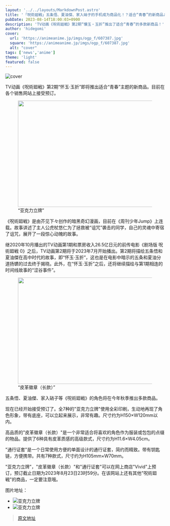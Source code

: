```yaml
---
layout: '../../layouts/MarkdownPost.astro'
title: '「呪術廻戦」五条悟、夏油傑、家入硝子的手机成为商品化！？适合“青春”的新商品♪'
pubDate: 2023-08-14T18:00:03+0900
description: 'TV动画《呪術廻戦》第2期“懐玉・玉折”推出了适合“青春”的多款新商品！'
author: 'hidegomi'
cover:
  url: 'https://animeanime.jp/imgs/ogp_f/607387.jpg'
  square: 'https://animeanime.jp/imgs/ogp_f/607387.jpg'
  alt: "cover"
tags: ['news','anime']
theme: 'light'
featured: false
---
```


![cover](https://animeanime.jp/imgs/ogp_f/607387.jpg)

<p>TV动画《呪術廻戦》第2期“怀玉·玉折”即将推出适合“青春”主题的新商品。目前在各个销售网站上接受预订。</p><figure class="ctms-editor-image"><img src="https://animeanime.jp/imgs/zoom/607384.jpg" class="inline-article-image" width="640" height="335"><figcaption>“亚克力立牌”</figcaption></figure><p>《呪術廻戦》是由芥见下々创作的暗黑奇幻漫画，目前在《周刊少年Jump》上连载。故事讲述了主人公虎杖悠仁为了拯救被“诅咒”袭击的同学，自己的灵魂中寄宿了诅咒，展开了一段惊心动魄的故事。</p><p class="text-start">继2020年10月播出的TV动画第1期和票房收入26.5亿日元的前传电影《剧场版 呪術廻戦 0》之后，TV动画第2期将于2023年7月开始播出。第2期将描绘五条悟和夏油傑在高中时代的故事，即“怀玉·玉折”，这也是在电影中暗示的五条和夏油分道扬镳的过去终于揭晓。此外，在“怀玉·玉折”之后，还将继续描绘与第1期相连的时间线故事的“涩谷事件”。</p><figure class="ctms-editor-image"><img src="https://animeanime.jp/imgs/zoom/607385.jpg" class="inline-article-image" width="640" height="335"><figcaption>“皮革徽章（长款）”</figcaption></figure><p class="text-start">五条悟、夏油傑、家入硝子等《呪術廻戦》的角色将在今年秋季推出多款商品。</p>
现在已经开始接受预订了。全7种的"亚克力立牌"使用全彩印刷，生动地再现了角色形象，带有底座，可以立起来展示，非常有趣。尺寸约为H150×W120mm以内。

高品质的"皮革徽章（长款）"是一个非常适合将喜欢的角色作为服装或包包的点缀的物品。提供了6种具有皮革质感的高级款式，尺寸约为H11.6×W4.05cm。

"通行证套"是一个日常使用方便的单面设计的通行证套，简约而精致。带有钥匙链，方便携带。共有7种款式，尺寸约为H105mm×W70mm。

"亚克力立牌"，"皮革徽章（长款）"和"通行证套"可以在网上商店"Vivid"上预订，预订截止日期为2023年8月23日23时59分。在该网站上还有其他"呪術廻戦"的商品，一定要注意哦。

图片地址：
- ![亚克力立牌](https://animeanime.jp/imgs/zoom/607386.jpg)
- ![亚克力立牌](https://animeanime.jp/imgs/zoom/607386.jpg)

>[原文地址](https://animeanime.jp/article/2023/08/14/79282.html)  